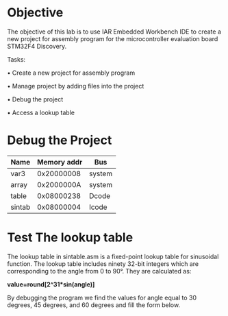 # Objective

The objective of this lab is to use IAR Embedded Workbench IDE to create a new project for assembly program for the microcontroller evaluation board STM32F4 Discovery. 

Tasks:

•	Create a new project for assembly program

•	Manage project by adding files into the project

•	Debug the project

•	Access a lookup table

# Debug the Project

| Name   | Memory addr | Bus    |
|--------|-------------|--------|
| var3   | 0x20000008  | system |
| array  | 0x2000000A  | system |
| table  | 0x08000238  | Dcode  |
| sintab | 0x08000004  | Icode  |

# Test The lookup table

The lookup table in sintable.asm is a fixed-point lookup table for sinusoidal function. The lookup table includes ninety 32-bit integers which are corresponding to the angle from 0 to 90°. They are calculated as:

**value=round[2^31*sin⁡(angle)]**


By debugging the program we find the values for angle equal to 30 degrees, 45 degrees, and 60 degrees and fill the form below.
